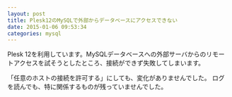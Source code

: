 ```yaml
---
layout: post
title: Plesk12のMySQLで外部からデータベースにアクセスできない
date: 2015-01-06 09:53:34
categories: mysql
---
```

<!-- {% raw %} -->
<p>Plesk 12を利用しています。MySQLデータベースへの外部サーバからのリモートアクセスを試そうとしたところ、接続ができず失敗してしまいます。</p>

<p>「任意のホストの接続を許可する」にしても、変化がありませんでした。
ログを読んでも、特に関係するものが残っていませんでした。</p>
<!-- {% endraw %} -->
